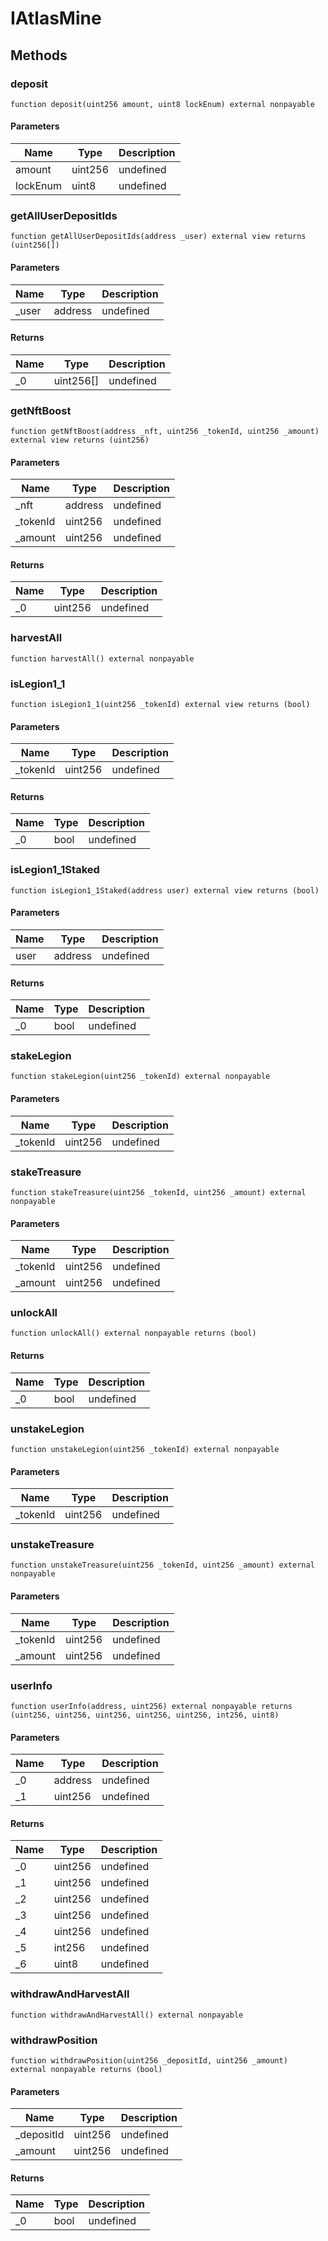 # IAtlasMine

## Methods

### deposit

```solidity
function deposit(uint256 amount, uint8 lockEnum) external nonpayable
```

#### Parameters

| Name     | Type    | Description |
| -------- | ------- | ----------- |
| amount   | uint256 | undefined   |
| lockEnum | uint8   | undefined   |

### getAllUserDepositIds

```solidity
function getAllUserDepositIds(address _user) external view returns (uint256[])
```

#### Parameters

| Name   | Type    | Description |
| ------ | ------- | ----------- |
| \_user | address | undefined   |

#### Returns

| Name | Type      | Description |
| ---- | --------- | ----------- |
| \_0  | uint256[] | undefined   |

### getNftBoost

```solidity
function getNftBoost(address _nft, uint256 _tokenId, uint256 _amount) external view returns (uint256)
```

#### Parameters

| Name      | Type    | Description |
| --------- | ------- | ----------- |
| \_nft     | address | undefined   |
| \_tokenId | uint256 | undefined   |
| \_amount  | uint256 | undefined   |

#### Returns

| Name | Type    | Description |
| ---- | ------- | ----------- |
| \_0  | uint256 | undefined   |

### harvestAll

```solidity
function harvestAll() external nonpayable
```

### isLegion1_1

```solidity
function isLegion1_1(uint256 _tokenId) external view returns (bool)
```

#### Parameters

| Name      | Type    | Description |
| --------- | ------- | ----------- |
| \_tokenId | uint256 | undefined   |

#### Returns

| Name | Type | Description |
| ---- | ---- | ----------- |
| \_0  | bool | undefined   |

### isLegion1_1Staked

```solidity
function isLegion1_1Staked(address user) external view returns (bool)
```

#### Parameters

| Name | Type    | Description |
| ---- | ------- | ----------- |
| user | address | undefined   |

#### Returns

| Name | Type | Description |
| ---- | ---- | ----------- |
| \_0  | bool | undefined   |

### stakeLegion

```solidity
function stakeLegion(uint256 _tokenId) external nonpayable
```

#### Parameters

| Name      | Type    | Description |
| --------- | ------- | ----------- |
| \_tokenId | uint256 | undefined   |

### stakeTreasure

```solidity
function stakeTreasure(uint256 _tokenId, uint256 _amount) external nonpayable
```

#### Parameters

| Name      | Type    | Description |
| --------- | ------- | ----------- |
| \_tokenId | uint256 | undefined   |
| \_amount  | uint256 | undefined   |

### unlockAll

```solidity
function unlockAll() external nonpayable returns (bool)
```

#### Returns

| Name | Type | Description |
| ---- | ---- | ----------- |
| \_0  | bool | undefined   |

### unstakeLegion

```solidity
function unstakeLegion(uint256 _tokenId) external nonpayable
```

#### Parameters

| Name      | Type    | Description |
| --------- | ------- | ----------- |
| \_tokenId | uint256 | undefined   |

### unstakeTreasure

```solidity
function unstakeTreasure(uint256 _tokenId, uint256 _amount) external nonpayable
```

#### Parameters

| Name      | Type    | Description |
| --------- | ------- | ----------- |
| \_tokenId | uint256 | undefined   |
| \_amount  | uint256 | undefined   |

### userInfo

```solidity
function userInfo(address, uint256) external nonpayable returns (uint256, uint256, uint256, uint256, uint256, int256, uint8)
```

#### Parameters

| Name | Type    | Description |
| ---- | ------- | ----------- |
| \_0  | address | undefined   |
| \_1  | uint256 | undefined   |

#### Returns

| Name | Type    | Description |
| ---- | ------- | ----------- |
| \_0  | uint256 | undefined   |
| \_1  | uint256 | undefined   |
| \_2  | uint256 | undefined   |
| \_3  | uint256 | undefined   |
| \_4  | uint256 | undefined   |
| \_5  | int256  | undefined   |
| \_6  | uint8   | undefined   |

### withdrawAndHarvestAll

```solidity
function withdrawAndHarvestAll() external nonpayable
```

### withdrawPosition

```solidity
function withdrawPosition(uint256 _depositId, uint256 _amount) external nonpayable returns (bool)
```

#### Parameters

| Name        | Type    | Description |
| ----------- | ------- | ----------- |
| \_depositId | uint256 | undefined   |
| \_amount    | uint256 | undefined   |

#### Returns

| Name | Type | Description |
| ---- | ---- | ----------- |
| \_0  | bool | undefined   |
